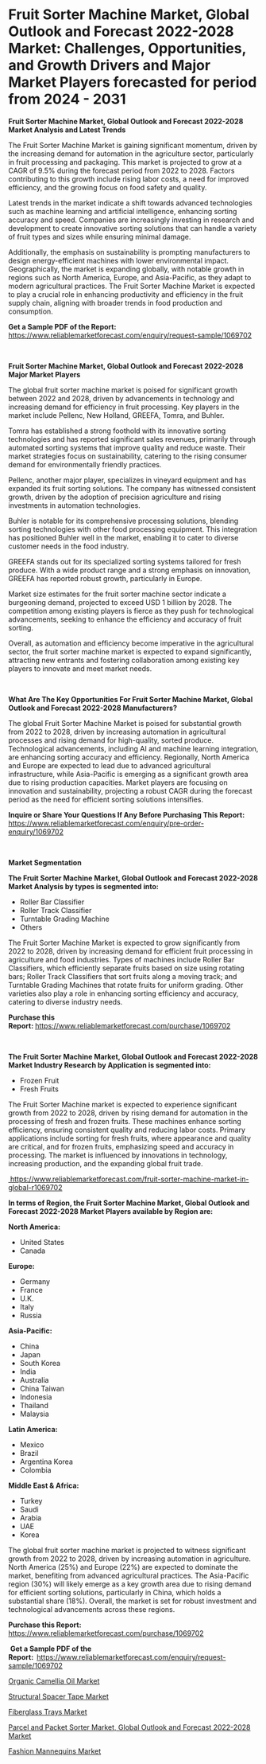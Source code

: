 <p><h1>Fruit Sorter Machine Market, Global Outlook and Forecast 2022-2028 Market: Challenges, Opportunities, and Growth Drivers and Major Market Players forecasted for period from 2024 - 2031</h1></p><p><strong>Fruit Sorter Machine Market, Global Outlook and Forecast 2022-2028 Market Analysis and Latest Trends</strong></p>
<p><p>The Fruit Sorter Machine Market is gaining significant momentum, driven by the increasing demand for automation in the agriculture sector, particularly in fruit processing and packaging. This market is projected to grow at a CAGR of 9.5% during the forecast period from 2022 to 2028. Factors contributing to this growth include rising labor costs, a need for improved efficiency, and the growing focus on food safety and quality.</p><p>Latest trends in the market indicate a shift towards advanced technologies such as machine learning and artificial intelligence, enhancing sorting accuracy and speed. Companies are increasingly investing in research and development to create innovative sorting solutions that can handle a variety of fruit types and sizes while ensuring minimal damage.</p><p>Additionally, the emphasis on sustainability is prompting manufacturers to design energy-efficient machines with lower environmental impact. Geographically, the market is expanding globally, with notable growth in regions such as North America, Europe, and Asia-Pacific, as they adapt to modern agricultural practices. The Fruit Sorter Machine Market is expected to play a crucial role in enhancing productivity and efficiency in the fruit supply chain, aligning with broader trends in food production and consumption.</p></p>
<p><strong>Get a Sample PDF of the Report:&nbsp;</strong> <a href="https://www.reliablemarketforecast.com/enquiry/request-sample/1069702">https://www.reliablemarketforecast.com/enquiry/request-sample/1069702</a></p>
<p>&nbsp;</p>
<p><strong>Fruit Sorter Machine Market, Global Outlook and Forecast 2022-2028 Major Market Players</strong></p>
<p><p>The global fruit sorter machine market is poised for significant growth between 2022 and 2028, driven by advancements in technology and increasing demand for efficiency in fruit processing. Key players in the market include Pellenc, New Holland, GREEFA, Tomra, and Buhler. </p><p>Tomra has established a strong foothold with its innovative sorting technologies and has reported significant sales revenues, primarily through automated sorting systems that improve quality and reduce waste. Their market strategies focus on sustainability, catering to the rising consumer demand for environmentally friendly practices.</p><p>Pellenc, another major player, specializes in vineyard equipment and has expanded its fruit sorting solutions. The company has witnessed consistent growth, driven by the adoption of precision agriculture and rising investments in automation technologies. </p><p>Buhler is notable for its comprehensive processing solutions, blending sorting technologies with other food processing equipment. This integration has positioned Buhler well in the market, enabling it to cater to diverse customer needs in the food industry.</p><p>GREEFA stands out for its specialized sorting systems tailored for fresh produce. With a wide product range and a strong emphasis on innovation, GREEFA has reported robust growth, particularly in Europe.</p><p>Market size estimates for the fruit sorter machine sector indicate a burgeoning demand, projected to exceed USD 1 billion by 2028. The competition among existing players is fierce as they push for technological advancements, seeking to enhance the efficiency and accuracy of fruit sorting.</p><p>Overall, as automation and efficiency become imperative in the agricultural sector, the fruit sorter machine market is expected to expand significantly, attracting new entrants and fostering collaboration among existing key players to innovate and meet market needs.</p></p>
<p>&nbsp;</p>
<p><strong>What Are The Key Opportunities For Fruit Sorter Machine Market, Global Outlook and Forecast 2022-2028 Manufacturers?</strong></p>
<p><p>The global Fruit Sorter Machine Market is poised for substantial growth from 2022 to 2028, driven by increasing automation in agricultural processes and rising demand for high-quality, sorted produce. Technological advancements, including AI and machine learning integration, are enhancing sorting accuracy and efficiency. Regionally, North America and Europe are expected to lead due to advanced agricultural infrastructure, while Asia-Pacific is emerging as a significant growth area due to rising production capacities. Market players are focusing on innovation and sustainability, projecting a robust CAGR during the forecast period as the need for efficient sorting solutions intensifies.</p></p>
<p><strong>Inquire or Share Your Questions If Any Before Purchasing This Report:</strong> <a href="https://www.reliablemarketforecast.com/enquiry/pre-order-enquiry/1069702">https://www.reliablemarketforecast.com/enquiry/pre-order-enquiry/1069702</a></p>
<p>&nbsp;</p>
<p><strong>Market Segmentation</strong></p>
<p><strong>The Fruit Sorter Machine Market, Global Outlook and Forecast 2022-2028 Market Analysis by types is segmented into:</strong></p>
<p><ul><li>Roller Bar Classifier</li><li>Roller Track Classifier</li><li>Turntable Grading Machine</li><li>Others</li></ul></p>
<p><p>The Fruit Sorter Machine Market is expected to grow significantly from 2022 to 2028, driven by increasing demand for efficient fruit processing in agriculture and food industries. Types of machines include Roller Bar Classifiers, which efficiently separate fruits based on size using rotating bars; Roller Track Classifiers that sort fruits along a moving track; and Turntable Grading Machines that rotate fruits for uniform grading. Other varieties also play a role in enhancing sorting efficiency and accuracy, catering to diverse industry needs.</p></p>
<p><strong>Purchase this Report:&nbsp;</strong><a href="https://www.reliablemarketforecast.com/purchase/1069702">https://www.reliablemarketforecast.com/purchase/1069702</a></p>
<p>&nbsp;</p>
<p><strong>The Fruit Sorter Machine Market, Global Outlook and Forecast 2022-2028 Market Industry Research by Application is segmented into:</strong></p>
<p><ul><li>Frozen Fruit</li><li>Fresh Fruits</li></ul></p>
<p><p>The Fruit Sorter Machine market is expected to experience significant growth from 2022 to 2028, driven by rising demand for automation in the processing of fresh and frozen fruits. These machines enhance sorting efficiency, ensuring consistent quality and reducing labor costs. Primary applications include sorting for fresh fruits, where appearance and quality are critical, and for frozen fruits, emphasizing speed and accuracy in processing. The market is influenced by innovations in technology, increasing production, and the expanding global fruit trade.</p></p>
<p><a href="https://www.reliablemarketforecast.com/fruit-sorter-machine-market-in-global-r1069702">&nbsp;https://www.reliablemarketforecast.com/fruit-sorter-machine-market-in-global-r1069702</a></p>
<p><strong>In terms of Region, the Fruit Sorter Machine Market, Global Outlook and Forecast 2022-2028 Market Players available by Region are:</strong></p>
<p>
    <p> <strong> North America: </strong>
        <ul>
            <li>United States</li>
            <li>Canada</li>
        </ul>
        </p> 
    <p> <strong> Europe: </strong>
        <ul>
            <li>Germany</li>
            <li>France</li>
            <li>U.K.</li>
            <li>Italy</li>
            <li>Russia</li>
        </ul>
        </p> 
    <p> <strong> Asia-Pacific: </strong>
        <ul>
            <li>China</li>
            <li>Japan</li>
            <li>South Korea</li>
            <li>India</li>
            <li>Australia</li>
            <li>China Taiwan</li>
            <li>Indonesia</li>
            <li>Thailand</li>
            <li>Malaysia</li>
        </ul>
        </p> 
    <p> <strong> Latin America: </strong>
        <ul>
            <li>Mexico</li>
            <li>Brazil</li>
            <li>Argentina Korea</li>
            <li>Colombia</li>
        </ul>
        </p> 
    <p> <strong> Middle East & Africa: </strong>
        <ul>
            <li>Turkey</li>
            <li>Saudi</li>
            <li>Arabia</li>
            <li>UAE</li>
            <li>Korea</li>
        </ul>
    </p>
    </p>
<p><p>The global fruit sorter machine market is projected to witness significant growth from 2022 to 2028, driven by increasing automation in agriculture. North America (25%) and Europe (22%) are expected to dominate the market, benefiting from advanced agricultural practices. The Asia-Pacific region (30%) will likely emerge as a key growth area due to rising demand for efficient sorting solutions, particularly in China, which holds a substantial share (18%). Overall, the market is set for robust investment and technological advancements across these regions.</p></p>
<p><strong>Purchase this Report: </strong><a href="https://www.reliablemarketforecast.com/purchase/1069702">https://www.reliablemarketforecast.com/purchase/1069702</a></p>
<p>&nbsp;<strong>Get a Sample PDF of the Report:&nbsp;&nbsp;</strong><a href="https://www.reliablemarketforecast.com/enquiry/request-sample/1069702">https://www.reliablemarketforecast.com/enquiry/request-sample/1069702</a></p>
<p><strong></strong></p>
<p><p><a href="https://www.linkedin.com/pulse/organic-camellia-oil-industry-analysis-report-its-market-size-xxdre?trackingId=G3RAw12UR7adZEctHanNPw%3D%3D">Organic Camellia Oil Market</a></p><p><a href="https://issuu.com/reportprime-2/docs/structural-spacer-tape-market-size-_d8600140493dd3">Structural Spacer Tape Market</a></p><p><a href="https://medium.com/@juddcusanoxfm/the-fiberglass-trays-market-decisions-are-mostly-driven-by-resource-optimization-and-59e6b97b95ae">Fiberglass Trays Market</a></p><p><a href="https://github.com/CliffMedina6/Market-Research-Report-List-6/blob/main/parcel-and-packet-sorter-market-global-outlook-and-forecast-2022-2028-market.md">Parcel and Packet Sorter Market, Global Outlook and Forecast 2022-2028 Market</a></p><p><a href="https://issuu.com/reportprime-2/docs/fashion-mannequins-market-size-2030_666e4bdc83f87a">Fashion Mannequins Market</a></p></p>